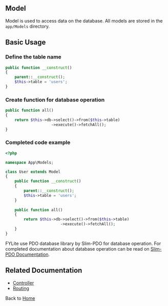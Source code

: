 ## Model

Model is used to access data on the database. All models are stored in the `app/Models` directory.

## Basic Usage

### Define the table name
```php
public function __construct()
{
    parent::__construct();
    $this->table = 'users';
}
```

### Create function for database operation
```php
public function all()
{
    return $this->db->select()->from($this->table)
                    ->execute()->fetchAll();
}
```

### Completed code example
```php
<?php

namespace App\Models;

class User extends Model
{
    public function __construct()
    {
        parent::__construct();
        $this->table = 'users';
    }
    
    public function all()
    {
        return $this->db->select()->from($this->table)
                        ->execute()->fetchAll();
    }
}
```
FYLite use PDO database library by Slim-PDO for database operation. For completed documentation about database operation can be read on [Slim-PDO Documentation](https://github.com/FaaPz/Slim-PDO/blob/master/docs/README.md).

## Related Documentation
* [Controller](https://github.com/biobii/fylite/blob/master/docs/controller.md)
* [Routing](https://github.com/biobii/fylite/blob/master/docs/routing.md)

Back to [Home](https://github.com/biobii/fylite)


